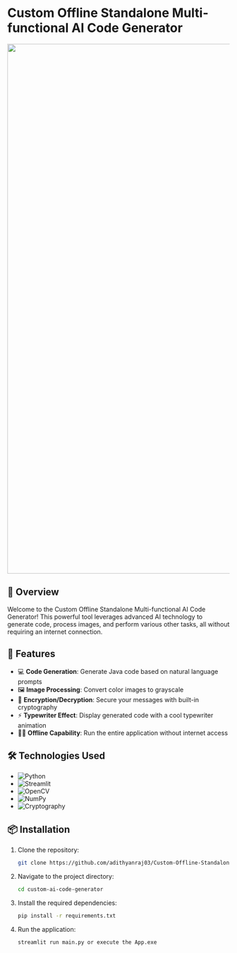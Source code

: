 #  Custom Offline Standalone Multi-functional AI Code Generator 

<p align="center">
  <a href="https://github.com/adithyanraj03/Custom-Offline-Standalone-Multi-functional-AI-Code-Generator/blob/main/Demo-video.gif" target="_blank">
    <img src="https://github.com/adithyanraj03/Custom-Offline-Standalone-Multi-functional-AI-Code-Generator/blob/main/Demo-video.gif" alt="AI Code Generator Demo" width="1200">
  </a>
</p>

## 🌟 Overview

Welcome to the Custom Offline Standalone Multi-functional AI Code Generator! This powerful tool leverages advanced AI technology to generate code, process images, and perform various other tasks, all without requiring an internet connection.

## 🎨 Features

- 💻 **Code Generation**: Generate Java code based on natural language prompts
- 🖼️ **Image Processing**: Convert color images to grayscale
- 🔐 **Encryption/Decryption**: Secure your messages with built-in cryptography
- ⚡ **Typewriter Effect**: Display generated code with a cool typewriter animation
- 🏃‍♂️ **Offline Capability**: Run the entire application without internet access

## 🛠️ Technologies Used

- ![Python](https://img.shields.io/badge/-Python-3776AB?style=flat-square&logo=python&logoColor=white)
- ![Streamlit](https://img.shields.io/badge/-Streamlit-FF4B4B?style=flat-square&logo=streamlit&logoColor=white)
- ![OpenCV](https://img.shields.io/badge/-OpenCV-5C3EE8?style=flat-square&logo=opencv&logoColor=white)
- ![NumPy](https://img.shields.io/badge/-NumPy-013243?style=flat-square&logo=numpy&logoColor=white)
- ![Cryptography](https://img.shields.io/badge/-Cryptography-FCC624?style=flat-square&logo=linux&logoColor=black)

## 📦 Installation

1. Clone the repository:
   ```bash
   git clone https://github.com/adithyanraj03/Custom-Offline-Standalone-Multi-functional-AI-Code-Generator.git

2. Navigate to the project directory:

   ```bash
   cd custom-ai-code-generator

3. Install the required dependencies:

   ```bash
   pip install -r requirements.txt

4. Run the application:
   ```bash
   streamlit run main.py or execute the App.exe
